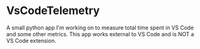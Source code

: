 # VsCodeTelemetry
A small python app I'm working on to measure total time spent in VS Code and some other metrics. This app works external to VS Code and is NOT a VS Code extension. 
